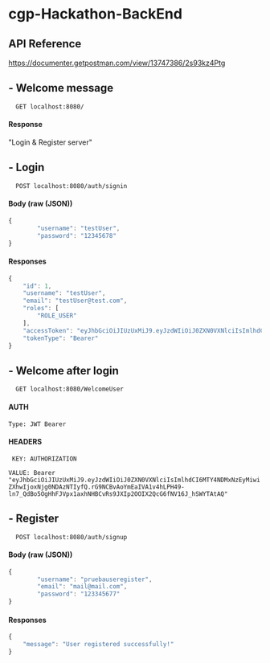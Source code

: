 # cgp-Hackathon-BackEnd


## API Reference
https://documenter.getpostman.com/view/13747386/2s93kz4Ptg
## - Welcome message

```http
  GET localhost:8080/

```
#### Response
"Login & Register server"

## - Login

```http
  POST localhost:8080/auth/signin

```

#### Body (raw (JSON))
```javascript
{
        "username": "testUser",
        "password": "12345678"
}
```
#### Responses

```javascript
{
    "id": 1,
    "username": "testUser",
    "email": "testUser@test.com",
    "roles": [
        "ROLE_USER"
    ],
    "accessToken": "eyJhbGciOiJIUzUxMiJ9.eyJzdWIiOiJ0ZXN0VXNlciIsImlhdCI6MTY4NDMxNzEyMiwiZXhwIjoxNjg0NDAzNTIyfQ.rG9NCBvAoYmEaIVA1v4hLPH49-ln7_QdBo5OgHhFJVpx1axhNHBCvRs9JXIp2OOIX2QcG6fNV16J_hSWYTAtAQ",
    "tokenType": "Bearer"
}
```
## - Welcome after login

```http
  GET localhost:8080/WelcomeUser

```

#### AUTH
``
Type: JWT Bearer
``
#### HEADERS
`` 
KEY: AUTHORIZATION
``

``
VALUE: Bearer "eyJhbGciOiJIUzUxMiJ9.eyJzdWIiOiJ0ZXN0VXNlciIsImlhdCI6MTY4NDMxNzEyMiwiZXhwIjoxNjg0NDAzNTIyfQ.rG9NCBvAoYmEaIVA1v4hLPH49-ln7_QdBo5OgHhFJVpx1axhNHBCvRs9JXIp2OOIX2QcG6fNV16J_hSWYTAtAQ"
``

## - Register

```http
  POST localhost:8080/auth/signup

```

#### Body (raw (JSON))
```javascript
{
        "username": "pruebauseregister",
        "email": "mail@mail.com",
        "password": "123345677"
}
```
#### Responses

```javascript
{
    "message": "User registered successfully!"
}
```
